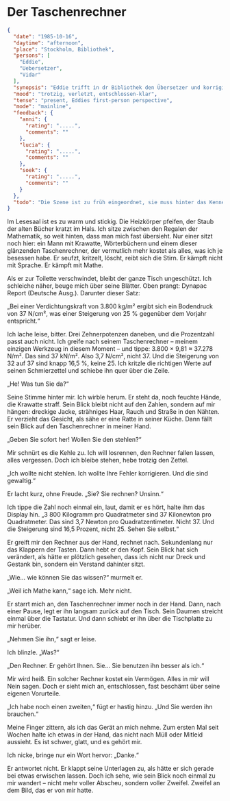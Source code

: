 # Der Taschenrechner

```json
{
  "date": "1985-10-16",
  "daytime": "afternoon",
  "place": "Stockholm, Bibliothek",
  "persons": [
    "Eddie",
    "Uebersetzer",
    "Vidar"
  ],
  "synopsis": "Eddie trifft in dr Bibliothek den Übersetzer und korrigiert seine Fehler. Er schenkt ihr zum Dank seinen teurem Taschenrechner.",
  "mood": "trotzig, verletzt, entschlossen-klar",
  "tense": "present, Eddies first-person perspective",
  "mode": "mainline",
  "feedback": {
    "anni": {
      "rating": ".....",
      "comments": ""
    },
    "lucia": {
      "rating": ".....",
      "comments": ""
    },
    "soek": {
      "rating": ".....",
      "comments": ""
    }
  },
  "todo": "Die Szene ist zu früh eingeordnet, sie muss hinter das Kennenlernen, aber vor die Duschszene"
}
```

Im Lesesaal ist es zu warm und stickig. Die Heizkörper pfeifen, der Staub der
alten Bücher kratzt im Hals. Ich sitze zwischen den Regalen der Mathematik, so
weit hinten, dass man mich fast übersieht. Nur einer sitzt noch hier: ein Mann
mit Krawatte, Wörterbüchern und einem dieser glänzenden Taschenrechner, der
vermutlich mehr kostet als alles, was ich je besessen habe. Er seufzt, kritzelt,
löscht, reibt sich die Stirn. Er kämpft nicht mit Sprache. Er kämpft mit Mathe.

Als er zur Toilette verschwindet, bleibt der ganze Tisch ungeschützt. Ich
schleiche näher, beuge mich über seine Blätter. Oben prangt: Dynapac Report
(Deutsche Ausg.). Darunter dieser Satz:

„Bei einer Verdichtungskraft von 3.800 kg/m² ergibt sich ein Bodendruck von 37
N/cm², was einer Steigerung von 25 % gegenüber dem Vorjahr entspricht.“

Ich lache leise, bitter. Drei Zehnerpotenzen daneben, und die Prozentzahl passt
auch nicht. Ich greife nach seinem Taschenrechner – meinem einzigen Werkzeug in
diesem Moment – und tippe: 3.800 × 9,81 ≈ 37.278 N/m². Das sind 37 kN/m². Also
3,7 N/cm², nicht 37. Und die Steigerung von 32 auf 37 sind knapp 16,5 %, keine
25. Ich kritzle die richtigen Werte auf seinen Schmierzettel und schiebe ihn
quer über die Zeile.

„He! Was tun Sie da?“

Seine Stimme hinter mir. Ich wirble herum. Er steht da, noch feuchte Hände, die
Krawatte straff. Sein Blick bleibt nicht auf den Zahlen, sondern auf mir hängen:
dreckige Jacke, strähniges Haar, Rauch und Straße in den Nähten. Er verzieht das
Gesicht, als sähe er eine Ratte in seiner Küche. Dann fällt sein Blick auf den
Taschenrechner in meiner Hand.

„Geben Sie sofort her! Wollen Sie den stehlen?“

Mir schnürt es die Kehle zu. Ich will losrennen, den Rechner fallen lassen,
alles vergessen. Doch ich bleibe stehen, hebe trotzig den Zettel.

„Ich wollte nicht stehlen. Ich wollte Ihre Fehler korrigieren. Und die sind
gewaltig.“

Er lacht kurz, ohne Freude. „Sie? Sie rechnen? Unsinn.“

Ich tippe die Zahl noch einmal ein, laut, damit er es hört, halte ihm das
Display hin. „3 800 Kilogramm pro Quadratmeter sind 37 Kilonewton pro
Quadratmeter. Das sind 3,7 Newton pro Quadratzentimeter. Nicht 37. Und die
Steigerung sind 16,5 Prozent, nicht 25. Sehen Sie selbst.“

Er greift mir den Rechner aus der Hand, rechnet nach. Sekundenlang nur das
Klappern der Tasten. Dann hebt er den Kopf. Sein Blick hat sich verändert, als
hätte er plötzlich gesehen, dass ich nicht nur Dreck und Gestank bin, sondern
ein Verstand dahinter sitzt.

„Wie… wie können Sie das wissen?“ murmelt er.

„Weil ich Mathe kann,“ sage ich. Mehr nicht.

Er starrt mich an, den Taschenrechner immer noch in der Hand. Dann, nach einer
Pause, legt er ihn langsam zurück auf den Tisch. Sein Daumen streicht einmal
über die Tastatur. Und dann schiebt er ihn über die Tischplatte zu mir herüber.

„Nehmen Sie ihn,“ sagt er leise.

Ich blinzle. „Was?“

„Den Rechner. Er gehört Ihnen. Sie… Sie benutzen ihn besser als ich.“

Mir wird heiß. Ein solcher Rechner kostet ein Vermögen. Alles in mir will Nein
sagen. Doch er sieht mich an, entschlossen, fast beschämt über seine eigenen
Vorurteile.

„Ich habe noch einen zweiten,“ fügt er hastig hinzu. „Und Sie werden ihn
brauchen.“

Meine Finger zittern, als ich das Gerät an mich nehme. Zum ersten Mal seit
Wochen halte ich etwas in der Hand, das nicht nach Müll oder Mitleid aussieht.
Es ist schwer, glatt, und es gehört mir.

Ich nicke, bringe nur ein Wort hervor: „Danke.“

Er antwortet nicht. Er klappt seine Unterlagen zu, als hätte er sich gerade bei
etwas erwischen lassen. Doch ich sehe, wie sein Blick noch einmal zu mir wandert
– nicht mehr voller Abscheu, sondern voller Zweifel. Zweifel an dem Bild, das er
von mir hatte.
